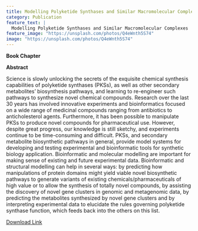 ```yaml
---
title: Modelling Polyketide Synthases and Similar Macromolecular Complexes
category: Publication
feature_text: |
  Modelling Polyketide Synthases and Similar Macromolecular Complexes
feature_image: "https://unsplash.com/photos/Q4eWnth5S74"
image: "https://unsplash.com/photos/Q4eWnth5S74"
---
```


**Book Chapter**

**Abstract**

Science is slowly unlocking the secrets of the exquisite chemical synthesis capabilities of polyketide synthases (PKSs), as well as other secondary metabolites’ biosynthesis pathways, and learning to re-engineer such pathways to synthesize novel chemical compounds. Research over the last 30 years has involved innovative experiments and bioinformatics focused on a wide range of medicinal compounds ranging from antibiotics to anticholesterol agents. Furthermore, it has been possible to manipulate PKSs to produce novel compounds for pharmaceutical use. However, despite great progress, our knowledge is still sketchy, and experiments continue to be time-consuming and difficult. PKSs, and secondary metabolite biosynthetic pathways in general, provide model systems for developing and testing experimental and bioinformatic tools for synthetic biology application. Bioinformatic and molecular modelling are important for making sense of existing and future experimental data. Bioinformatic and structural modelling can help in several ways: by predicting how manipulations of protein domains might yield viable novel biosynthetic pathways to generate variants of existing chemicals/pharmaceuticals of high value or to allow the synthesis of totally novel compounds, by assisting the discovery of novel gene clusters in genomic and metagenomic data, by predicting the metabolites synthesized by novel gene clusters and by interpreting experimental data to elucidate the rules governing polyketide synthase function, which feeds back into the others on this list.

[Download Link](https://link.springer.com/chapter/10.1007/978-981-10-7483-7_7)
